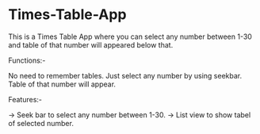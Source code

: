 # Times-Table-App

This is a Times Table App where you can select any number between 1-30 and table of that number will appeared below that.

Functions:-

No need to remember tables.
Just select any number by using seekbar.
Table of that number will appear.


Features:-

-> Seek bar to select any number between 1-30. 
->  List view to show tabel of selected number.
